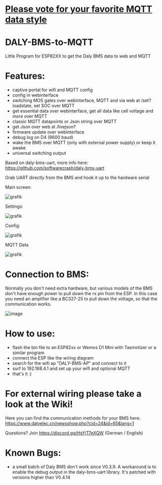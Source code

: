 # [Please vote for your favorite MQTT data style](https://forms.gle/SqKQsi3BrHDMyGC98)

# DALY-BMS-to-MQTT
Little Program for ESP82XX to get the Daly BMS data to web and MQTT

# Features:
- captive portal for wifi and MQTT config
- config in webinterface
- switching MOS gates over webinterface, MQTT and via web at /set?loadstate, set SOC over MQTT
- get essential data over webinterface, get all data like cell voltage and more over MQTT
- classic MQTT datapoints or Json string over MQTT
- get Json over web at /livejson?
- firmware update over webinterface
- debug log on D4 (9600 baud)
- wake the BMS over MQTT (only with external power supply) or keep it awake
- universal switching output



Based on daly-bms-uart, more info here:
https://github.com/softwarecrash/daly-bms-uart


Grab UART directly from the BMS and hook it up to the hardware serial


Main screen:

![grafik](https://user-images.githubusercontent.com/44615614/212401798-0ced966d-4549-4958-af7f-98ceed967128.png)


Settings:

![grafik](https://user-images.githubusercontent.com/44615614/212401754-81a16130-f24d-4c8a-babc-d18d112fad5a.png)

Config:

![grafik](https://user-images.githubusercontent.com/44615614/212401591-dadfd5c6-6b0f-42f4-8ab0-44efc8c37553.png)

MQTT Data

![grafik](https://user-images.githubusercontent.com/44615614/161782578-aabdde4d-4f51-4312-9392-9fdf4d45df24.png)

# Connection to BMS:

Normally you don't need extra hardware, but various models of the BMS don't have enough power to pull down the rx pin from the ESP. In this case you need an amplifier like a BC327-25 to pull down the voltage, so that the communication works.

![image](https://user-images.githubusercontent.com/17761850/212558306-40de7d88-bad4-4ae8-9cb6-76db57cd419a.png)



# How to use:
- flash the bin file to an ESP82xx or Wemos D1 Mini with Tasmotizer or a similar program
- connect the ESP like the wiring diagram
- search for the wifi ap "DALY-BMS-AP" and connect to it
- surf to 192.168.4.1 and set up your wifi and optional MQTT
- that's it :)

# For external wiring please take a look at the Wiki!


Here you can find the communication methods for your BMS here:
https://www.dalyelec.cn/newsshow.php?cid=24&id=65&lang=1


Questions? Join https://discord.gg/HsYjT7eXQW (German / English)

# Known Bugs:
- a small batch of Daly BMS don't work since V0.3.9. A workaround is to enable the debug output in the daly-bms-uart library. It's patched with versions higher than V0.4.14



